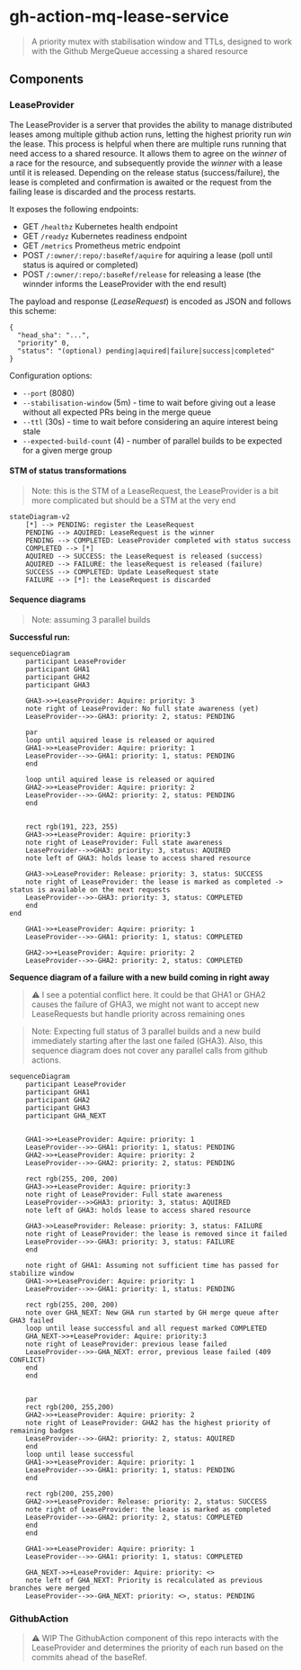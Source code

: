 # gh-action-mq-lease-service
> A priority mutex with stabilisation window and TTLs, designed to work with the Github MergeQueue accessing a shared resource

## Components

### LeaseProvider
The LeaseProvider is a server that provides the ability to manage distributed leases among multiple github action runs, letting the highest priority run _win_ the lease. This process is helpful when there are multiple runs running that need access to a shared resource. It allows them to agree on the _winner_ of a race for the resource, and subsequently provide the _winner_ with a lease until it is released.
Depending on the release status (success/failure), the lease is completed and confirmation is awaited or the request from the failing lease is discarded and the process restarts.

It exposes the following endpoints:
- GET `/healthz` Kubernetes health endpoint
- GET `/readyz` Kubernetes readiness endpoint
- GET `/metrics` Prometheus metric endpoint
- POST `/:owner/:repo/:baseRef/aquire` for aquiring a lease (poll until status is aquired or completed)
- POST `/:owner/:repo/:baseRef/release` for releasing a lease (the winnder informs the LeaseProvider with the end result)

The payload and response (_LeaseRequest_) is encoded as JSON and follows this scheme:
```jsonnet
{
  "head_sha": "...",
  "priority" 0,
  "status": "(optional) pending|aquired|failure|success|completed"
}
```

Configuration options:
- `--port` (8080)
- `--stabilisation-window` (5m) - time to wait before giving out a lease without all expected PRs being in the merge queue
- `--ttl` (30s) - time to wait before considering an aquire interest being stale
- `--expected-build-count` (4) - number of parallel builds to be expected for a given merge group

#### STM of status transformations
> Note: this is the STM of a LeaseRequest, the LeaseProvider is a bit more complicated but should be a STM at the very end

```mermaid
stateDiagram-v2
    [*] --> PENDING: register the LeaseRequest
    PENDING --> AQUIRED: LeaseRequest is the winner
    PENDING --> COMPLETED: LeaseProvider completed with status success
    COMPLETED --> [*]
    AQUIRED --> SUCCESS: the LeaseRequest is released (success)
    AQUIRED --> FAILURE: the leaseRequest is released (failure)
    SUCCESS --> COMPLETED: Update LeaseRequest state
    FAILURE --> [*]: the LeaseRequest is discarded
```

#### Sequence diagrams
> Note: assuming 3 parallel builds

**Successful run:**
```mermaid
sequenceDiagram
    participant LeaseProvider
    participant GHA1
    participant GHA2
    participant GHA3

    GHA3->>+LeaseProvider: Aquire: priority: 3 
    note right of LeaseProvider: No full state awareness (yet)
    LeaseProvider-->>-GHA3: priority: 2, status: PENDING
    
    par
    loop until aquired lease is released or aquired
    GHA1->>+LeaseProvider: Aquire: priority: 1
    LeaseProvider-->>-GHA1: priority: 1, status: PENDING
    end
    
    loop until aquired lease is released or aquired
    GHA2->>+LeaseProvider: Aquire: priority: 2
    LeaseProvider-->>-GHA2: priority: 2, status: PENDING
    end
    

    rect rgb(191, 223, 255)
    GHA3->>+LeaseProvider: Aquire: priority:3 
    note right of LeaseProvider: Full state awareness 
    LeaseProvider-->>GHA3: priority: 3, status: AQUIRED
    note left of GHA3: holds lease to access shared resource

    GHA3->>LeaseProvider: Release: priority: 3, status: SUCCESS
    note right of LeaseProvider: the lease is marked as completed -> status is available on the next requests
    LeaseProvider-->>-GHA3: priority: 3, status: COMPLETED
    end
end
    
    GHA1->>+LeaseProvider: Aquire: priority: 1
    LeaseProvider-->>-GHA1: priority: 1, status: COMPLETED

    GHA2->>+LeaseProvider: Aquire: priority: 2
    LeaseProvider-->>-GHA2: priority: 2, status: COMPLETED

```

**Sequence diagram of a failure with a new build coming in right away**

> :warning: I see a potential conflict here. It could be that GHA1 or GHA2 causes the failure of GHA3, we might not want to accept new LeaseRequests but handle priority across remaining ones

> Note: Expecting full status of 3 parallel builds and a new build immediately starting after the last one failed (GHA3). Also, this sequence diagram does not cover any parallel calls from github actions.

```mermaid
sequenceDiagram
    participant LeaseProvider
    participant GHA1
    participant GHA2
    participant GHA3
    participant GHA_NEXT

    
    GHA1->>+LeaseProvider: Aquire: priority: 1
    LeaseProvider-->>-GHA1: priority: 1, status: PENDING
    GHA2->>+LeaseProvider: Aquire: priority: 2
    LeaseProvider-->>-GHA2: priority: 2, status: PENDING

    rect rgb(255, 200, 200)
    GHA3->>+LeaseProvider: Aquire: priority:3 
    note right of LeaseProvider: Full state awareness 
    LeaseProvider-->>GHA3: priority: 3, status: AQUIRED
    note left of GHA3: holds lease to access shared resource

    GHA3->>LeaseProvider: Release: priority: 3, status: FAILURE
    note right of LeaseProvider: the lease is removed since it failed
    LeaseProvider-->>-GHA3: priority: 3, status: FAILURE
    end

    note right of GHA1: Assuming not sufficient time has passed for stabilize window
    GHA1->>+LeaseProvider: Aquire: priority: 1
    LeaseProvider-->>-GHA1: priority: 1, status: PENDING

    rect rgb(255, 200, 200)
    note over GHA_NEXT: New GHA run started by GH merge queue after GHA3 failed
    loop until lease successful and all request marked COMPLETED
    GHA_NEXT->>+LeaseProvider: Aquire: priority:3 
    note right of LeaseProvider: previous lease failed 
    LeaseProvider-->>-GHA_NEXT: error, previous lease failed (409 CONFLICT)
    end
    end


    par    
    rect rgb(200, 255,200)
    GHA2->>+LeaseProvider: Aquire: priority: 2
    note right of LeaseProvider: GHA2 has the highest priority of remaining badges
    LeaseProvider-->>-GHA2: priority: 2, status: AQUIRED
    end
    loop until lease successful
    GHA1->>+LeaseProvider: Aquire: priority: 1
    LeaseProvider-->>-GHA1: priority: 1, status: PENDING
    end

    rect rgb(200, 255,200)
    GHA2->>+LeaseProvider: Release: priority: 2, status: SUCCESS
    note right of LeaseProvider: the lease is marked as completed
    LeaseProvider-->>-GHA2: priority: 2, status: COMPLETED
    end
    end

    GHA1->>+LeaseProvider: Aquire: priority: 1
    LeaseProvider-->>-GHA1: priority: 1, status: COMPLETED

    GHA_NEXT->>+LeaseProvider: Aquire: priority: <>
    note left of GHA_NEXT: Priority is recalculated as previous branches were merged
    LeaseProvider-->>-GHA_NEXT: priority: <>, status: PENDING
```



### GithubAction
> :warning: WIP
The GithubAction component of this repo interacts with the LeaseProvider and determines the priority of each run based on the commits ahead of the baseRef.